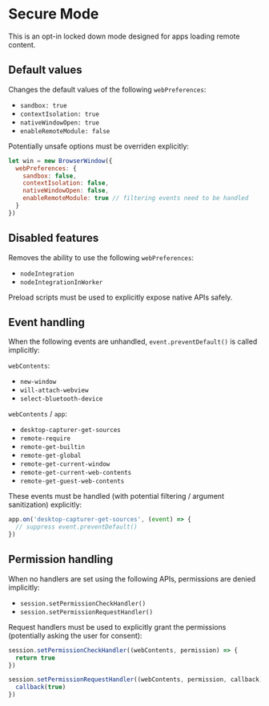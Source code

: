 # Secure Mode

This is an opt-in locked down mode designed for apps loading remote content.

## Default values

Changes the default values of the following `webPreferences`:
- `sandbox: true`
- `contextIsolation: true`
- `nativeWindowOpen: true`
- `enableRemoteModule: false`

Potentially unsafe options must be overriden explicitly:
```js
let win = new BrowserWindow({
  webPreferences: {
    sandbox: false,
    contextIsolation: false,
    nativeWindowOpen: false,
    enableRemoteModule: true // filtering events need to be handled
  }
})
```

## Disabled features

Removes the ability to use the following `webPreferences`:
- `nodeIntegration`
- `nodeIntegrationInWorker`

Preload scripts must be used to explicitly expose native APIs safely.

## Event handling

When the following events are unhandled, `event.preventDefault()` is called implicitly:

`webContents`:
- `new-window`
- `will-attach-webview`
- `select-bluetooth-device`

`webContents` / `app`:
- `desktop-capturer-get-sources`
- `remote-require`
- `remote-get-builtin`
- `remote-get-global`
- `remote-get-current-window`
- `remote-get-current-web-contents`
- `remote-get-guest-web-contents`

These events must be handled (with potential filtering / argument sanitization) explicitly:
```js
app.on('desktop-capturer-get-sources', (event) => {
  // suppress event.preventDefault()
})
```

## Permission handling

When no handlers are set using the following APIs, permissions are denied implicitly:
- `session.setPermissionCheckHandler()`
- `session.setPermissionRequestHandler()`

Request handlers must be used to explicitly grant the permissions (potentially asking the user for consent):
```js
session.setPermissionCheckHandler((webContents, permission) => {
  return true
})

session.setPermissionRequestHandler((webContents, permission, callback) => {
  callback(true)
})
```
